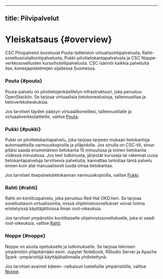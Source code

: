 
---
title: Pilvipalvelut
---

# Yleiskatsaus {#overview}

CSC Pilvipalvelut koostuvat Pouta-laitteiston virtualisointipalvelusta, Rahti-sovellusinstallointipalvelusta, Pukki-pilvitietokantapalvelusta ja CSC Noppe-verkkosovellusten kurssihotellipalvelusta. CSC isännöi kaikkia palveluita itse, konesjapistelmejen sijaitessa Suomessa.

### Pouta {#pouta}

Pouta-palvelu on pilvitietojenkäsittelyn infrastruktuuri, joka perustuu OpenStackiin. Se tarjoaa virtuaalisia tietokonealustoja, tallennustilaa ja tietoverkkokeskuksia.

Jos tarvitset täyden pääsyn virtuaalikoneillesi, tallennustilalle ja virtuaaliverkkolaitteille, valitse [Pouta](pouta/index.md).

### Pukki {#pukki}

Pukki on pilvitietokantapalvelu, joka tarjoaa tarpeen mukaan tietokantoja automaattisilla varmuuskopioilla ja ylläpidolla. Jos sinulla on CSC-tili, sinun pitäisi saada ensimmäinen tietokanta 15 minuutissa ja toinen tietokanta viidessä minuutissa. Jos teet tutkimusta, järjestät kursseja tai rakennat uusia tietokantapalveluja tarvitsevia palveluita, kannattaa tarkistaa tämä palvelu ennen kuin alat manuaalisesti luoda omaa tietokantaa.

Jos tarvitset itsepalvelutietokannan varmuuskopioilla, valitse [Pukki](dbaas/index.md).

### Rahti {#rahti}

Rahti on kontituspalvelu, joka perustuu Red Hat OKD:hen. Se tarjoaa sovellustason virtualisointia, missä ohjelmistosovellukset voivat toimia eristetyissä käyttäjätiloissa ilman root-oikeuksia.

Jos tarvitset ympäristön kontittaiselle ohjelmistosovellukselle, joka ei vaadi root-oikeuksia, valitse [Rahti](rahti/index.md).

### Noppe {#noppe}

Noppe on alusta opetukselle ja tutkimukselle. Se tarjoaa teknisen ympäristön ylläpitämään esim. Jupyter Notebook, RStudio Server ja Apache Spark -ympäristöjä käyttäjähallinnalla yhdistettynä.

Jos tarvitset avaimet käteen -ratkaisun luetelluille ympäristöille, valitse [Noppe](noppe/index.md).
